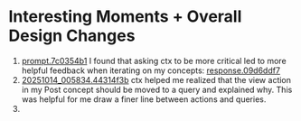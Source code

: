 # Interesting Moments + Overall Design Changes

1) [prompt.7c0354b1](context/design/concepts/SongRecommender/concept-improvement.md/steps/prompt.7c0354b1.md) I found that asking ctx to be more critical led to more helpful feedback when iterating on my concepts: [response.09d6ddf7](context/design/concepts/SongRecommender/concept-improvement.md/steps/response.09d6ddf7.md)
2) [20251014_005834.44314f3b](context/design/concepts/Posts/concept-improvement.md/20251014_005834.44314f3b.md) ctx helped me realized that the view action in my Post concept should be moved to a query and explained why. This was helpful for me draw a finer line between actions and queries.
3) 
